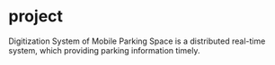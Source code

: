 # project
Digitization System of Mobile Parking Space is a distributed real-time system, which providing parking information timely.
